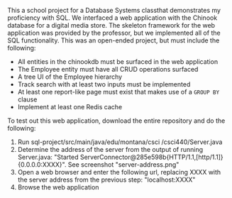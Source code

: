 This a school project for a Database Systems classthat demonstrates my proficiency with SQL. We interfaced a web application with the Chinook database for a digital media store. The skeleton framework for the web application was provided by the professor, but we implemented all of the SQL functionality. This was an open-ended project, but must include the following:

* All entities in the chinookdb must be surfaced in the web application
* The Employee entity must have all CRUD operations surfaced
* A tree UI of the Employee hierarchy
* Track search with at least two inputs must be implemented
* At least one report-like page must exist that makes use of a `GROUP BY` clause
* Implement at least one Redis cache

To test out this web application, download the entire repository and do the following:

1. Run sql-project/src/main/java/edu/montana/csci
/csci440/Server.java
2. Determine the address of the server from the output of running Server.java: "Started ServerConnector@285e598b{HTTP/1.1,[http/1.1]}{0.0.0.0:XXXX}". See screenshot "server-address.png"
3. Open a web browser and enter the following url, replacing XXXX with the server address from the previous step: "localhost:XXXX"
4. Browse the web application
